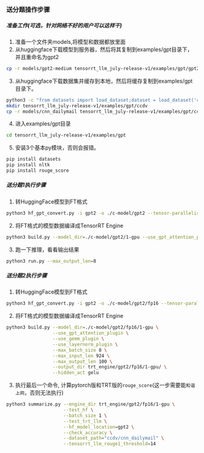 ### 送分题操作步骤
##### 准备工作(可选，针对网络不好的用户可以这样干)
1. 准备一个文件夹models,将模型和数据都放里面
2. 从huggingface下载模型到服务器，然后将其复制到examples/gpt目录下，并且重命名为gpt2
```bash
cp -r models/gpt2-medium tensorrt_llm_july-release-v1/examples/gpt/gpt2
```

3. 从huggingface下载数据集并缓存到本地，然后将缓存复制到examples/gpt目录下。
```bash
python3 -c "from datasets import load_dataset;dataset = load_dataset('ccdv/cnn_dailymail', '3.0.0',cache_dir='models/cnn_dailymail')"
mkdir tensorrt_llm_july-release-v1/examples/gpt/ccdv
cp -r models/cnn_dailymail tensorrt_llm_july-release-v1/examples/gpt/ccdv
```

4. 进入examples/gpt目录
```bash
cd tensorrt_llm_july-release-v1/examples/gpt
```

5. 安装3个基本py模块，否则会报错。
```bash
pip install datasets
pip install nltk
pip install rouge_score
```


##### 送分题1执行步骤
1. 转HuggingFace模型到FT格式
```bash
python3 hf_gpt_convert.py -i gpt2 -o ./c-model/gpt2 --tensor-parallelism 1 --storage-type float16
```

2. 将FT格式的模型数据编译成TensorRT Engine
```bash
python3 build.py --model_dir=./c-model/gpt2/1-gpu --use_gpt_attention_plugin
```

3. 跑一下推理，看看输出结果
```bash
python3 run.py --max_output_len=8
```


##### 送分题2执行步骤
1. 转HuggingFace模型到FT格式
```bash
python3 hf_gpt_convert.py -i gpt2 -o ./c-model/gpt2/fp16 --tensor-parallelism 1 --storage-type float16
```

2. 将FT格式的模型数据编译成TensorRT Engine
```bash
python3 build.py --model_dir=./c-model/gpt2/fp16/1-gpu \
                 --use_gpt_attention_plugin \
                 --use_gemm_plugin \
                 --use_layernorm_plugin \
                 --max_batch_size 8 \
                 --max_input_len 924 \
                 --max_output_len 100 \
                 --output_dir trt_engine/gpt2/fp16/1-gpu/ \
                 --hidden_act gelu
```
3. 执行最后一个命令, 计算pytorch版和TRT版的`rouge_score`(这一步需要能`和谐上网`，否则无法执行)
```bash
python3 summarize.py --engine_dir trt_engine/gpt2/fp16/1-gpu \
                     --test_hf \
                     --batch_size 1 \
                     --test_trt_llm \
                     --hf_model_location=gpt2 \
                     --check_accuracy \
                     --dataset_path="ccdv/cnn_dailymail" \
                     --tensorrt_llm_rouge1_threshold=14
```
